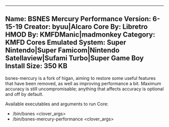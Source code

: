 -----------------------
Name: BSNES Mercury Performance
Version: 6-15-19
Creator: byuu|Alcaro
Core By: Libretro
HMOD By: KMFDManic|madmonkey
Category: KMFD Cores
Emulated System: Super Nintendo|Super Famicom|Nintendo Satellaview|Sufami Turbo|Super Game Boy
Install Size: 350 KB
-----------------------
bsnes-mercury is a fork of higan, aiming to restore some useful features that have been removed, as well as improving performance a bit. Maximum accuracy is still uncompromisable; anything that affects accuracy is optional and off by default.

Available executables and arguments to run Core:
- /bin/bsnes <rom> <clover_args>
- /bin/bsnes-mercury-performance <rom> <clover_args>
